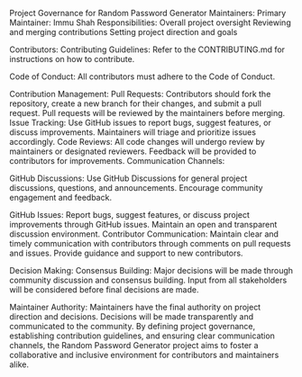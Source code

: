
Project Governance for Random Password Generator
Maintainers:
Primary Maintainer: Immu Shah
Responsibilities:
Overall project oversight
Reviewing and merging contributions
Setting project direction and goals


Contributors:
Contributing Guidelines: Refer to the CONTRIBUTING.md for instructions on how to contribute.


Code of Conduct: All contributors must adhere to the Code of Conduct.


Contribution Management:
Pull Requests:
Contributors should fork the repository, create a new branch for their changes, and submit a pull request.
Pull requests will be reviewed by the maintainers before merging.
Issue Tracking:
Use GitHub issues to report bugs, suggest features, or discuss improvements.
Maintainers will triage and prioritize issues accordingly.
Code Reviews:
All code changes will undergo review by maintainers or designated reviewers.
Feedback will be provided to contributors for improvements.
Communication Channels:


GitHub Discussions:
Use GitHub Discussions for general project discussions, questions, and announcements.
Encourage community engagement and feedback.


GitHub Issues:
Report bugs, suggest features, or discuss project improvements through GitHub issues.
Maintain an open and transparent discussion environment.
Contributor Communication:
Maintain clear and timely communication with contributors through comments on pull requests and issues.
Provide guidance and support to new contributors.


Decision Making:
Consensus Building:
Major decisions will be made through community discussion and consensus building.
Input from all stakeholders will be considered before final decisions are made.


Maintainer Authority:
Maintainers have the final authority on project direction and decisions.
Decisions will be made transparently and communicated to the community.
By defining project governance, establishing contribution guidelines, and ensuring clear communication channels, the Random Password Generator project aims to foster a collaborative and inclusive environment for contributors and maintainers alike.